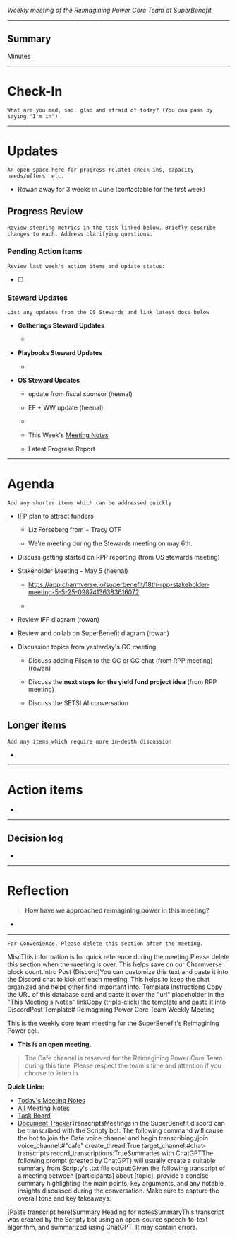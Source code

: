 _Weekly meeting of the Reimagining Power Core Team at SuperBenefit._

---

## Summary

Minutes 

---

# Check-In

`What are you mad, sad, glad and afraid of today? (You can pass by saying "I'm in")`

---

# Updates

`An open space here for progress-related check-ins, capacity needs/offers, etc.`

- Rowan away for 3 weeks in June (contactable for the first week)

## Progress Review

`Review steering metrics in the task linked below. Briefly describe changes to each. Address clarifying questions.`

   

### Pending Action items

`Review last week's action items and update status:`

- [ ]  

### Steward Updates

`List any updates from the OS Stewards and link latest docs below`

- **Gatherings Steward Updates**

  - 

- **Playbooks Steward Updates**

  - 

- **OS Steward Updates**

  - update from fiscal sponsor (heenal)

  - EF + WW update (heenal)

  - 

  - This Week's [Meeting Notes](https://app.charmverse.io/superbenefit/os-stewards-meeting-36-22-4-25-7298162144042792)

  - Latest Progress Report

---

# Agenda

`Add any shorter items which can be addressed quickly`

- IFP plan to attract funders

  - Liz Forseberg from + Tracy OTF 

  - We're meeting during the Stewards meeting on may 6th. 

- Discuss getting started on RPP reporting (from OS stewards meeting) 

- Stakeholder Meeting - May 5 (heenal)

  - https://app.charmverse.io/superbenefit/18th-rpp-stakeholder-meeting-5-5-25-09874136383616072

  - 

- Review IFP diagram (rowan)

- Review and collab on SuperBenefit diagram (rowan)

- Discussion topics from yesterday's GC meeting

  - Discuss adding Filsan to the GC or GC chat (from RPP meeting) (rowan)

  - Discuss the **next steps for the yield fund project idea** (from RPP meeting) 

  - Discuss the SETSI AI conversation 

## Longer items

`Add any items which require more in-depth discussion`

- 

---

# Action items

- 

---

## Decision log

-    

---

# Reflection 

> **How have we approached reimagining power in this meeting?**

-  

---

`For Convenience. Please delete this section after the meeting.`

MiscThis information is for quick reference during the meeting.Please delete this section when the meeting is over. This helps save on our Charmverse block count.Intro Post (Discord)You can customize this text and paste it into the Discord chat to kick off each meeting. This helps to keep the chat organized and helps other find important info. Template Instructions Copy the URL of this database card and paste it over the "url" placeholder in the "This Meeting's Notes" linkCopy (triple-click) the template and paste it into DiscordPost Template# Reimagining Power Core Team Weekly Meeting

This is the weekly core team meeting for the SuperBenefit's Reimagining Power cell.

- __This is an **open** meeting.__  
> The Cafe channel is reserved for the Reimagining Power Core Team during this time. Please respect the team's time and attention if you choose to listen in.

**Quick Links:**
- [Today's Meeting Notes](url)  
- [All Meeting Notes](https://app.charmverse.io/superbenefit/meeting-notes-reimagining-power-9995214806368862)  
- [Task Board](https://app.charmverse.io/superbenefit/task-board-reimagining-power-18270894134568505)
- [Document Tracker](https://app.charmverse.io/superbenefit/documents-reimagining-power-8236079332321762)TranscriptsMeetings in the SuperBenefit discord can be transcribed with the Scripty bot. The following command will cause the bot to join the Cafe voice channel and begin transcribing:/join voice_channel:#"cafe" create_thread:True target_channel:#chat-transcripts record_transcriptions:TrueSummaries with ChatGPTThe following prompt (created by ChatGPT) will usually create a suitable summary from Scripty's .txt file output:Given the following transcript of a meeting between [participants] about [topic], provide a concise summary highlighting the main points, key arguments, and any notable insights discussed during the conversation. Make sure to capture the overall tone and key takeaways:

[Paste transcript here]Summary Heading for notesSummaryThis transcript was created by the Scripty bot using an open-source speech-to-text algorithm, and summarized using ChatGPT. It may contain errors.<Paste summary here>

# 